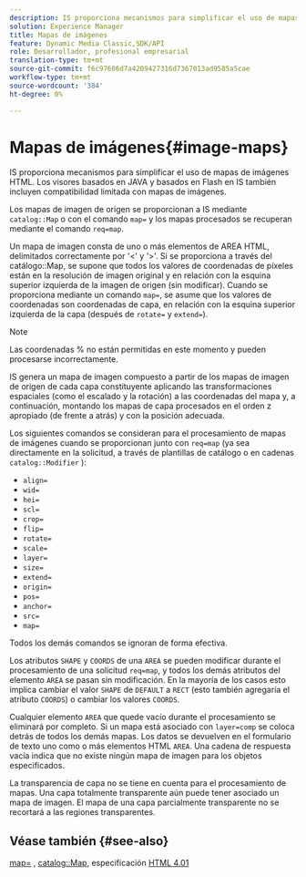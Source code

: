 ```yaml
---
description: IS proporciona mecanismos para simplificar el uso de mapas de imágenes HTML. Los visores basados en JAVA y basados en Flash en IS también incluyen compatibilidad limitada con mapas de imágenes.
solution: Experience Manager
title: Mapas de imágenes
feature: Dynamic Media Classic,SDK/API
role: Desarrollador, profesional empresarial
translation-type: tm+mt
source-git-commit: f6c97606d7a4209427316d7367013ad9585a5cae
workflow-type: tm+mt
source-wordcount: '384'
ht-degree: 0%

---
```



# Mapas de imágenes{#image-maps}

IS proporciona mecanismos para simplificar el uso de mapas de imágenes HTML. Los visores basados en JAVA y basados en Flash en IS también incluyen compatibilidad limitada con mapas de imágenes.

Los mapas de imagen de origen se proporcionan a IS mediante `catalog::Map` o con el comando `map=` y los mapas procesados se recuperan mediante el comando `req=map`.

Un mapa de imagen consta de uno o más elementos de AREA HTML, delimitados correctamente por &#39;&lt;&#39; y &#39;>&#39;. Si se proporciona a través del catálogo::Map, se supone que todos los valores de coordenadas de píxeles están en la resolución de imagen original y en relación con la esquina superior izquierda de la imagen de origen (sin modificar). Cuando se proporciona mediante un comando `map=`, se asume que los valores de coordenadas son coordenadas de capa, en relación con la esquina superior izquierda de la capa (después de `rotate=` y `extend=`).

>[!NOTE]
>
>Las coordenadas % no están permitidas en este momento y pueden procesarse incorrectamente.

IS genera un mapa de imagen compuesto a partir de los mapas de imagen de origen de cada capa constituyente aplicando las transformaciones espaciales (como el escalado y la rotación) a las coordenadas del mapa y, a continuación, montando los mapas de capa procesados en el orden z apropiado (de frente a atrás) y con la posición adecuada.

Los siguientes comandos se consideran para el procesamiento de mapas de imágenes cuando se proporcionan junto con `req=map` (ya sea directamente en la solicitud, a través de plantillas de catálogo o en cadenas `catalog::Modifier` ):

* `align=`
* `wid=`
* `hei=`
* `scl=`
* `crop=`
* `flip=`
* `rotate=`
* `scale=`
* `layer=`
* `size=`
* `extend=`
* `origin=`
* `pos=`
* `anchor=`
* `src=`
* `map=`

Todos los demás comandos se ignoran de forma efectiva.

Los atributos `SHAPE` y `COORDS` de una `AREA` se pueden modificar durante el procesamiento de una solicitud `req=map`, y todos los demás atributos del elemento `AREA` se pasan sin modificación. En la mayoría de los casos esto implica cambiar el valor `SHAPE` de `DEFAULT` a `RECT` (esto también agregaría el atributo `COORDS`) o cambiar los valores `COORDS`.

Cualquier elemento `AREA` que quede vacío durante el procesamiento se eliminará por completo. Si un mapa está asociado con `layer=comp` se coloca detrás de todos los demás mapas. Los datos se devuelven en el formulario de texto uno como o más elementos HTML `AREA`. Una cadena de respuesta vacía indica que no existe ningún mapa de imagen para los objetos especificados.

La transparencia de capa no se tiene en cuenta para el procesamiento de mapas. Una capa totalmente transparente aún puede tener asociado un mapa de imagen. El mapa de una capa parcialmente transparente no se recortará a las regiones transparentes.

## Véase también {#see-also}

[map=](../../../../../is-api/http-ref/image-serving-api-ref/c-http-protocol-reference/c-command-reference/r-map.md#reference-8f96545f196b4b7caa616e15c2363f06) ,  [catalog::Map](/help/aem-is-ir-api/is-api/image-catalog/image-serving-api-ref/c-image-catalog-reference/c-image-svg-data-reference/c-image-data-reference/r-map-cat.md), especificación  [HTML 4.01](http://www.w3.org/TR/html401/)
